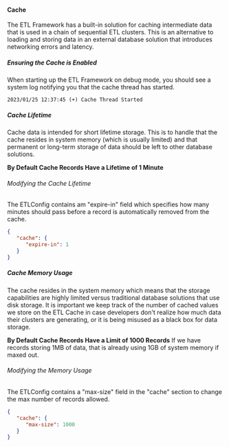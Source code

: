 #### Cache
The ETL Framework has a built-in solution for caching intermediate data that is used in a chain of sequential ETL clusters.
This is an alternative to loading and storing data in an external database solution that introduces networking errors and latency.

##### Ensuring the Cache is Enabled
When starting up the ETL Framework on debug mode, you should see a system log notifying you that the cache thread has started.

```2023/01/25 12:37:45 (+) Cache Thread Started```

##### Cache Lifetime
Cache data is intended for short lifetime storage. This is to handle that the cache resides in system memory (which is usually limited) and
that permanent or long-term storage of data should be left to other database solutions.

**By Default Cache Records Have a Lifetime of 1 Minute**

###### Modifying the Cache Lifetime
The ETLConfig contains am "expire-in" field which specifies how many minutes should pass before a record is automatically removed from the cache.

```json
{
   "cache": {
      "expire-in": 1
   }
}
```

##### Cache Memory Usage
The cache resides in the system memory which means that the storage capabilities are highly limited versus traditional
database solutions that use disk storage. It is important we keep track of the number of cached values we store on the
ETL Cache in case developers don't realize how much data their clusters are generating, or it is being misused as a black
box for data storage.

**By Default Cache Records Have a Limit of 1000 Records**
If we have records storing 1MB of data, that is already using 1GB of system memory if maxed out.


###### Modifying the Memory Usage
The ETLConfig contains a "max-size" field in the "cache" section to change the max number of records allowed.

```json
{
   "cache": {
      "max-size": 1000
   }
}
```